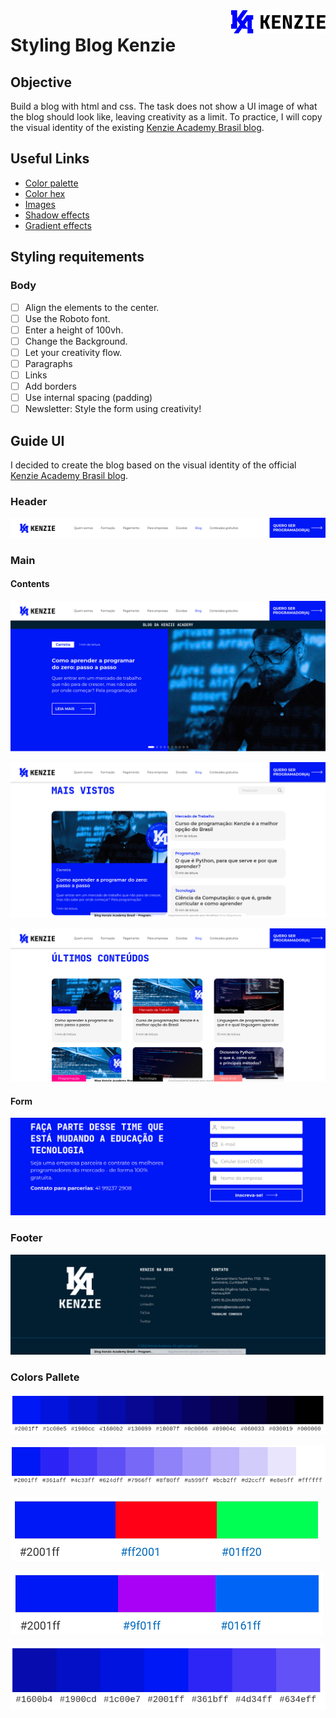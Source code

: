  <img align="right" width="30%" src='assets/logo_kenzie.png' />

# Styling Blog Kenzie

## Objective

Build a blog with html and css.
The task does not show a UI image of what the blog should look like, leaving creativity as a limit.
To practice, I will copy the visual identity of the existing [Kenzie Academy Brasil blog](https://kenzie.com.br/blog/).

## Useful Links 

- [Color palette](https://yeun.github.io/open-color/)
- [Color hex](https://www.color-hex.com/)
- [Images](https://pixabay.com/pt/)
- [Shadow effects](https://www.cssmatic.com/box-shadow)
- [Gradient effects](https://cssgradient.io/)

## Styling requitements

### Body

- [ ] Align the elements to the center.
- [ ] Use the Roboto font.
- [ ] Enter a height of 100vh.
- [ ] Change the Background.
- [ ] Let your creativity flow.
- [ ] Paragraphs
- [ ] Links
- [ ] Add borders
- [ ] Use internal spacing (padding)
- [ ] Newsletter: Style the form using creativity!

## Guide UI

I decided to create the blog based on the visual identity of the official [Kenzie Academy Brasil blog](https://kenzie.com.br/blog/).

### Header

![image](assets/guide/blog_kenzie_header.png)

### Main

#### Contents
![image](assets/guide/blog_kenzie_01.png)

![image](assets/guide/blog_kenzie_02.png)

![image](assets/guide/blog_kenzie_03.png)

#### Form

![image](assets/guide/blog_kenzie_form.png)

### Footer

![image](assets/guide/blog_kenzie_footer.png)

### Colors Pallete

![image](assets/guide/pallete_color.png)

![image](assets/guide/pallete_color_02.png)

![image](assets/guide/pallete_color_03.png)

![image](assets/guide/pallete_color_04.png)

![image](assets/guide/pallete_color_05.png)
